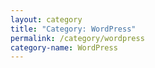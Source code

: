 ```yaml
---
layout: category
title: "Category: WordPress"
permalink: /category/wordpress
category-name: WordPress
---
```

